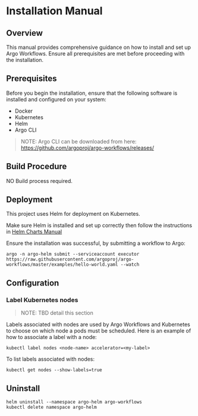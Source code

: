 # Installation Manual

## Overview

This manual provides comprehensive guidance on how to install and set up Argo Workflows. Ensure all prerequisites are met before proceeding with the installation.

## Prerequisites

Before you begin the installation, ensure that the following software is installed and configured on your system:

- Docker
- Kubernetes
- Helm
- Argo CLI

> NOTE: Argo CLI can be downloaded from here: https://github.com/argoproj/argo-workflows/releases/

## Build Procedure

NO Build process required.

## Deployment

This project uses Helm for deployment on Kubernetes. 

Make sure Helm is installed and set up correctly then follow the instructions in [Helm Charts Manual](./helm_charts.md)

Ensure the installation was successful, by submitting a workflow to Argo:

```
argo -n argo-helm submit --serviceaccount executor https://raw.githubusercontent.com/argoproj/argo-workflows/master/examples/hello-world.yaml --watch
```

## Configuration

### Label Kubernetes nodes

> NOTE: TBD detail this section

Labels associated with nodes are used by Argo Workflows and Kubernetes to choose on which node a pods must be scheduled.
Here is an example of how to associate a label with a node:
```
kubectl label nodes <node-name> accelerator=<my-label>
```

To list labels associated with nodes:
```
kubectl get nodes --show-labels=true
```


## Uninstall
```
helm uninstall --namespace argo-helm argo-workflows
kubectl delete namespace argo-helm
```